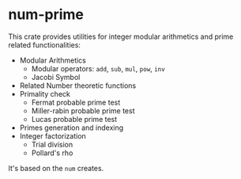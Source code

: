 # num-prime

This crate provides utilities for integer modular arithmetics and prime related functionalities:
- Modular Arithmetics
  - Modular operators: `add`, `sub`, `mul`, `pow`, `inv`
  - Jacobi Symbol
- Related Number theoretic functions
- Primality check
  - Fermat probable prime test
  - Miller-rabin probable prime test
  - Lucas probable prime test
- Primes generation and indexing
- Integer factorization
  - Trial division
  - Pollard's rho

It's based on the `num` creates.
